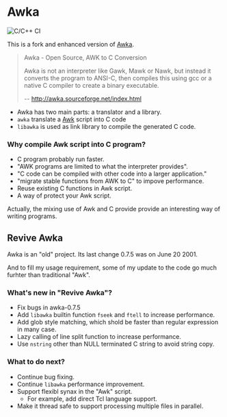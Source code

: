 # Awka

![C/C++ CI](https://github.com/noyesno/awka/workflows/C/C++%20CI/badge.svg)

This is a fork and enhanced version of [Awka](http://awka.sourceforge.net/index.html).


> Awka - Open Source, AWK to C Conversion 
>
> Awka is not an interpreter like Gawk, Mawk or Nawk, but instead it converts the program to ANSI-C, then compiles this using gcc or a native C compiler to create a binary executable. 
>
> -- http://awka.sourceforge.net/index.html


  * Awka has two main parts: a translator and a library.
  * `awka` translate a [Awk](https://www.gnu.org/software/gawk/) script into C code
  * `libawka` is used as link library to compile the generated C code.
  
### Why compile Awk script into C program?
 
  * C program probably run faster.
  * "AWK programs are limited to what the interpreter provides".
  * "C code can be compiled with other code into a larger application."
  * "migrate stable functions from AWK to C" to impove performance.
  * Reuse existing C functions in Awk script.
  * A way of protect your Awk script.
   
Actually, the mixing use of Awk and C provide provide an interesting way of writing programs.
   
## Revive Awka

Awka is an "old" project. Its last change 0.7.5 was on June 20 2001.

And to fill my usage requirement, some of my update to the code go much furhter than traditional "Awk".

### What's new in "Revive Awka"?

  * Fix bugs in awka-0.7.5
  * Add `libawka` builtin function `fseek` and `ftell` to increase performance.
  * Add glob style matching, which shold be faster than regular expression in many case.
  * Lazy calling of line split function to increase performance.
  * Use `nstring` other than NULL terminated C string to avoid string copy.

### What to do next?

  * Continue bug fixing.
  * Continue `libawka` performance improvement.
  * Support flexibl synax in the "Awk" script. 
    * For example, add direct Tcl language support.
  * Make it thread safe to support processing multiple files in parallel.
  
